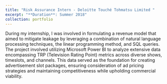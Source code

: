 ```yaml
---
title: "Risk Assurance Intern - Deloitte Touché Tohmatsu Limited "
excerpt: "**Duration**: Summer 2018"
collection: portfolio
---
```



During my internship, I was involved in formulating a revenue model that aimed to mitigate leakage by leveraging a combination of natural language processing techniques, the linear programming method, and SQL queries. The project involved utilizing Microsoft Power BI to analyze extensive data encompassing TRP (Television Rating Point) metrics across diverse shows, timeslots, and channels. This data served as the foundation for creating advertisement slot packages, ensuring consideration of ad pricing strategies and maintaining competitiveness while upholding commercial viability.
